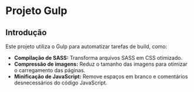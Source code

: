 # Projeto Gulp

## Introdução
Este projeto utiliza o Gulp para automatizar tarefas de build, como:

* **Compilação de SASS:** Transforma arquivos SASS em CSS otimizado.
* **Compressão de imagens:** Reduz o tamanho das imagens para otimizar o carregamento das páginas.
* **Minificação de JavaScript:** Remove espaços em branco e comentários desnecessários do código JavaScript.
